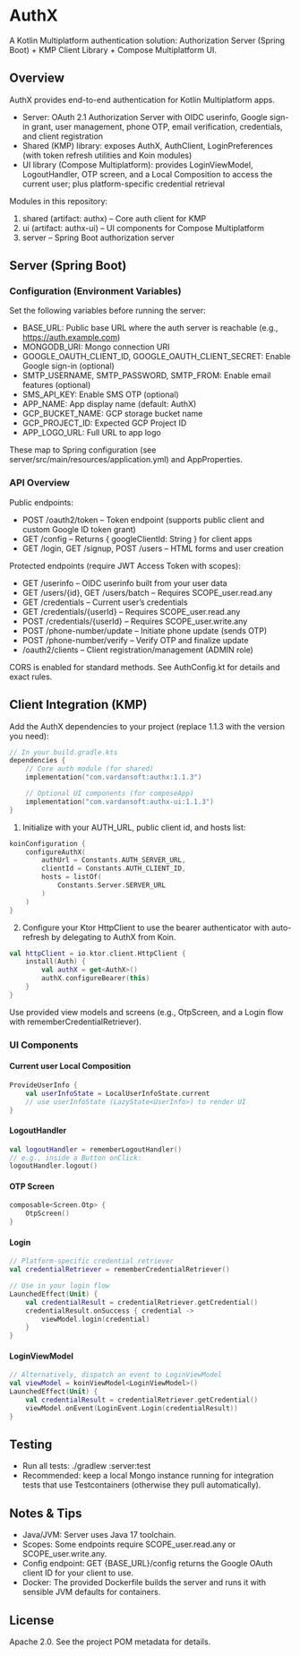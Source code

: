 # AuthX

A Kotlin Multiplatform authentication solution: Authorization Server (Spring Boot) + KMP Client Library + Compose Multiplatform UI.

## Overview

AuthX provides end-to-end authentication for Kotlin Multiplatform apps.
- Server: OAuth 2.1 Authorization Server with OIDC userinfo, Google sign-in grant, user management, phone OTP, email verification, credentials, and client registration
- Shared (KMP) library: exposes AuthX, AuthClient, LoginPreferences (with token refresh utilities and Koin modules)
- UI library (Compose Multiplatform): provides LoginViewModel, LogoutHandler, OTP screen, and a Local Composition to access the current user; plus platform-specific credential retrieval

Modules in this repository:
1. shared (artifact: authx) – Core auth client for KMP
2. ui (artifact: authx-ui) – UI components for Compose Multiplatform
3. server – Spring Boot authorization server

## Server (Spring Boot)

### Configuration (Environment Variables)
Set the following variables before running the server:
- BASE_URL: Public base URL where the auth server is reachable (e.g., https://auth.example.com)
- MONGODB_URI: Mongo connection URI
- GOOGLE_OAUTH_CLIENT_ID, GOOGLE_OAUTH_CLIENT_SECRET: Enable Google sign-in (optional)
- SMTP_USERNAME, SMTP_PASSWORD, SMTP_FROM: Enable email features (optional)
- SMS_API_KEY: Enable SMS OTP (optional)
- APP_NAME: App display name (default: AuthX)
- GCP_BUCKET_NAME: GCP storage bucket name
- GCP_PROJECT_ID: Expected GCP Project ID
- APP_LOGO_URL: Full URL to app logo

These map to Spring configuration (see server/src/main/resources/application.yml) and AppProperties.


### API Overview
Public endpoints:
- POST /oauth2/token – Token endpoint (supports public client and custom Google ID token grant)
- GET /config – Returns { googleClientId: String } for client apps
- GET /login, GET /signup, POST /users – HTML forms and user creation

Protected endpoints (require JWT Access Token with scopes):
- GET /userinfo – OIDC userinfo built from your user data
- GET /users/{id}, GET /users/batch – Requires SCOPE_user.read.any
- GET /credentials – Current user’s credentials
- GET /credentials/{userId} – Requires SCOPE_user.read.any
- POST /credentials/{userId} – Requires SCOPE_user.write.any
- POST /phone-number/update – Initiate phone update (sends OTP)
- POST /phone-number/verify – Verify OTP and finalize update
- /oauth2/clients – Client registration/management (ADMIN role)

CORS is enabled for standard methods. See AuthConfig.kt for details and exact rules.

## Client Integration (KMP)
Add the AuthX dependencies to your project (replace 1.1.3 with the version you need):

```kotlin
// In your build.gradle.kts
dependencies {
    // Core auth module (for shared)
    implementation("com.vardansoft:authx:1.1.3")

    // Optional UI components (for composeApp)
    implementation("com.vardansoft:authx-ui:1.1.3")
}
```

1) Initialize with your AUTH_URL, public client id, and hosts list:
```kotlin
koinConfiguration {
    configureAuthX(
        authUrl = Constants.AUTH_SERVER_URL,
        clientId = Constants.AUTH_CLIENT_ID,
        hosts = listOf(
            Constants.Server.SERVER_URL
        )
    )
}

```

2) Configure your Ktor HttpClient to use the bearer authenticator with auto-refresh by delegating to AuthX from Koin.

```kotlin
val httpClient = io.ktor.client.HttpClient {
    install(Auth) {
        val authX = get<AuthX>()
        authX.configureBearer(this)
    }
}
```


Use provided view models and screens (e.g., OtpScreen, and a Login flow with rememberCredentialRetriever).

### UI Components

#### Current user Local Composition
```kotlin
ProvideUserInfo {
    val userInfoState = LocalUserInfoState.current
    // use userInfoState (LazyState<UserInfo>) to render UI
}
```

#### LogoutHandler
```kotlin
val logoutHandler = rememberLogoutHandler()
// e.g., inside a Button onClick:
logoutHandler.logout()
```

#### OTP Screen
```kotlin
composable<Screen.Otp> {
    OtpScreen()
}
```

#### Login
```kotlin
// Platform-specific credential retriever
val credentialRetriever = rememberCredentialRetriever()

// Use in your login flow
LaunchedEffect(Unit) {
    val credentialResult = credentialRetriever.getCredential()
    credentialResult.onSuccess { credential ->
        viewModel.login(credential)
    }
}
```

#### LoginViewModel
```kotlin
// Alternatively, dispatch an event to LoginViewModel
val viewModel = koinViewModel<LoginViewModel>()
LaunchedEffect(Unit) {
    val credentialResult = credentialRetriever.getCredential()
    viewModel.onEvent(LoginEvent.Login(credentialResult))
}
```

## Testing
- Run all tests: ./gradlew :server:test
- Recommended: keep a local Mongo instance running for integration tests that use Testcontainers (otherwise they pull automatically).

## Notes & Tips
- Java/JVM: Server uses Java 17 toolchain.
- Scopes: Some endpoints require SCOPE_user.read.any or SCOPE_user.write.any.
- Config endpoint: GET {BASE_URL}/config returns the Google OAuth client ID for your client to use.
- Docker: The provided Dockerfile builds the server and runs it with sensible JVM defaults for containers.

## License
Apache 2.0. See the project POM metadata for details.
